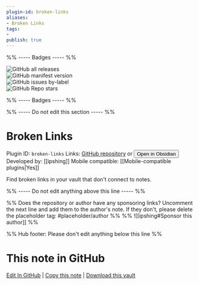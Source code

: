 ```yaml
---
plugin-id: broken-links
aliases:
- Broken Links
tags: 
- 
publish: true
---
```


%% ----- Badges ----- %%

![GitHub all releases](https://img.shields.io/github/downloads/ipshing/obsidian-broken-links/total?color=573E7A&logo=github&style=for-the-badge)   
![GitHub manifest version](https://img.shields.io/github/manifest-json/v/ipshing/obsidian-broken-links?color=573E7A&logo=github&style=for-the-badge)   
![GitHub issues by-label](https://img.shields.io/github/issues/ipshing/obsidian-broken-links/help%20wanted?color=573E7A&logo=github&style=for-the-badge)   
![GitHub Repo stars](https://img.shields.io/github/stars/ipshing/obsidian-broken-links?color=573E7A&logo=github&style=for-the-badge)

%% ----- Badges ----- %%

%% ----- Do not edit this section ----- %%

# Broken Links

Plugin ID: `broken-links`
Links: [GitHub repository](https://github.com/ipshing/obsidian-broken-links) or [<button id=HH>Open in Obsidian</button>](obsidian://show-plugin?id=broken-links)
Developed by: [[ipshing]]
Mobile compatible: [[Mobile-compatible plugins|Yes]]

Find broken links in your vault that don't connect to notes.

%% ----- Do not edit anything above this line ----- %% 

%% Does the repository or author have any sponsoring links? Uncomment the next line and add them to the author's note. If they don't, please delete the placeholder tag: #placeholder/author %%
%% ![[ipshing#Sponsor this author]] %%

%% Hub footer: Please don't edit anything below this line %%

# This note in GitHub

<span class="git-footer">[Edit In GitHub](https://github.dev/obsidian-community/obsidian-hub/blob/main/02%20-%20Community%20Expansions/02.05%20All%20Community%20Expansions/Plugins/broken-links.md "git-hub-edit-note") | [Copy this note](https://raw.githubusercontent.com/obsidian-community/obsidian-hub/main/02%20-%20Community%20Expansions/02.05%20All%20Community%20Expansions/Plugins/broken-links.md "git-hub-copy-note") | [Download this vault](https://github.com/obsidian-community/obsidian-hub/archive/refs/heads/main.zip "git-hub-download-vault") </span>
